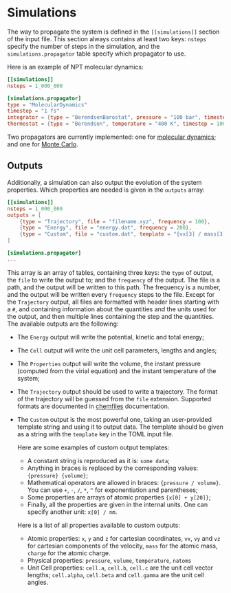# Simulations

The way to propagate the system is defined in the `[[simulations]]` section of
the input file. This section always contains at least two keys: `nsteps` specify
the number of steps in the simulation, and the `simulations.propagator` table
specify which propagator to use.

Here is an example of NPT molecular dynamics:

```toml
[[simulations]]
nsteps = 1_000_000

[simulations.propagator]
type = "MolecularDynamics"
timestep = "1 fs"
integrator = {type = "BerendsenBarostat", pressure = "100 bar", timestep = 1000}
thermostat = {type = "Berendsen", temperature = "400 K", timestep = 100}
```

Two propagators are currently implemented: one for [molecular dynamics][MD]; and
one for [Monte Carlo][MC].

[MD]: input/md.html
[MC]: input/mc.html

## Outputs

Additionally, a simulation can also output the evolution of the system
properties. Which properties are needed is given in the `outputs` array:

```toml
[[simulations]]
nsteps = 1_000_000
outputs = [
    {type = "Trajectory", file = "filename.xyz", frequency = 100},
    {type = "Energy", file = "energy.dat", frequency = 200},
    {type = "Custom", file = "custom.dat", template = "{vx[3] / mass[3]}"},
]

[simulations.propagator]
...
```

This array is an array of tables, containing three keys: the `type` of output,
the `file` to write the output to; and the `frequency` of the output. The file
is a path, and the output will be written to this path. The frequency is a
number, and the output will be written every `frequency` steps to the file.
Except for the `Trajectory` output, all files are formatted with header lines
starting with a `#`, and containing information about the quantities and the
units used for the output, and then multiple lines containing the step and the
quantities. The available outputs are the following:

- The `Energy` output will write the potential, kinetic and total energy;
- The `Cell` output will write the unit cell parameters, lengths and angles;
- The `Properties` output will write the volume, the instant pressure (computed
  from the virial equation) and the instant temperature of the system;
- The `Trajectory` output should be used to write a trajectory. The format of
  the trajectory will be guessed from the `file` extension. Supported formats
  are documented in [chemfiles](http://chemfiles.github.io/chemfiles/)
  documentation.
- The `Custom` output is the most powerful one, taking an user-provided
  template string and using it to output data. The template should be given
  as a string with the `template` key in the TOML input file.

  Here are some examples of custom output templates:
    - A constant string is reproduced as it is: `some data`;
    - Anything in braces is replaced by the corresponding values: `{pressure} {volume}`;
    - Mathematical operators are allowed in braces: `{pressure / volume}`. You
      can use `+`, `-`, `/`, `*`, `^` for exponentiation and parentheses;
    - Some properties are arrays of atomic properties `{x[0] + y[20]}`;
    - Finally, all the properties are given in the internal units. One can
      specify another unit: `x[0] / nm`.

    Here is a list of all properties available to custom outputs:

    - Atomic properties: `x`, `y` and `z` for cartesian coordinates, `vx`, `vy`
      and `vz` for cartesian components of the velocity, `mass` for the atomic
      mass, `charge` for the atomic charge.
    - Physical properties: `pressure`, `volume`, `temperature`, `natoms`
    - Unit Cell properties: `cell.a`, `cell.b`, `cell.c` are the unit cell
      vector lengths; `cell.alpha`, `cell.beta` and `cell.gamma` are the
      unit cell angles.

